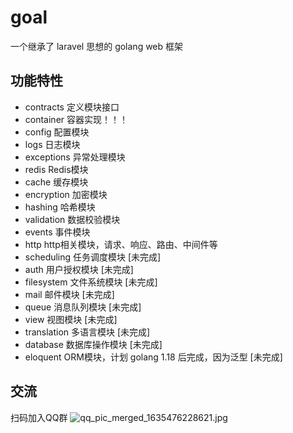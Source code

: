 # goal

一个继承了 laravel 思想的 golang web 框架

## 功能特性

* contracts 定义模块接口
* container 容器实现！！！
* config 配置模块
* logs 日志模块
* exceptions 异常处理模块
* redis Redis模块
* cache 缓存模块
* encryption 加密模块
* hashing 哈希模块
* validation 数据校验模块
* events 事件模块
* http http相关模块，请求、响应、路由、中间件等
* scheduling 任务调度模块 [未完成]
* auth 用户授权模块 [未完成]
* filesystem 文件系统模块 [未完成]
* mail 邮件模块 [未完成]
* queue 消息队列模块 [未完成]
* view 视图模块 [未完成]
* translation 多语言模块 [未完成]
* database 数据库操作模块 [未完成]
* eloquent ORM模块，计划 golang 1.18 后完成，因为泛型 [未完成]

## 交流
扫码加入QQ群
![qq_pic_merged_1635476228621.jpg](https://i.loli.net/2021/10/29/dpLvehizJCX7EUN.jpg)
